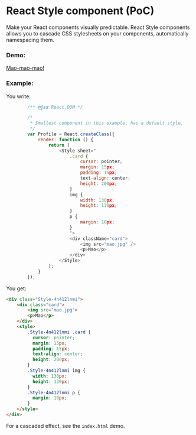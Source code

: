 React Style component (PoC)
==========

Make your React components visually predictable. React Style components allows you to cascade CSS stylesheets on your components, automatically namespacing them.

### Demo:

[Mao-mao-mao!](https://edealer.nl/mao)

### Example:

You write:

```javascript
		/** @jsx React.DOM */

		/*
		 * Smallest component in this example, has a default style.
		 */
		var Profile = React.createClass({
			render: function () {
				return (
					<Style sheet="
						.card {
							cursor: pointer;
							margin: 15px;
							padding: 15px;
							text-align: center;
							height: 200px;
						}
						img {
							width: 130px;
							height: 130px;
						}
						p {
							margin: 10px;
						}
						">
						<div className="card">
							<img src="mao.jpg" />
							<p>Mao</p>
						</div>
					</Style>
				);
			}
		});
```

You get:

```html
<div class="Style-4n412lnmi">
	<div class="card">
		<img src="mao.jpg">
		<p>Mao</p>
	</div>
	<style>
		.Style-4n412lnmi .card { 
		  cursor: pointer; 
		  margin: 15px; 
		  padding: 15px; 
		  text-align: center; 
		  height: 200px; 
		}
		.Style-4n412lnmi img { 
		  width: 130px; 
		  height: 130px; 
		}
		.Style-4n412lnmi p { 
		  margin: 10px; 
		}
	</style>
</div>
```

For a cascaded effect, see the `index.html` demo.
